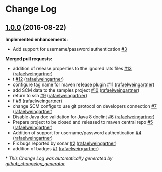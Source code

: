 # Change Log

## [1.0.0](https://github.com/Autonomiccs/apache-cloudstack-java-client/tree/1.0.0) (2016-08-22)
**Implemented enhancements:**

- Add support for username/password authentication [\#3](https://github.com/Autonomiccs/apache-cloudstack-java-client/issues/3)

**Merged pull requests:**

- addition of release.properties to the ignored rats files [\#13](https://github.com/Autonomiccs/apache-cloudstack-java-client/pull/13) ([rafaelweingartner](https://github.com/rafaelweingartner))
- t [\#12](https://github.com/Autonomiccs/apache-cloudstack-java-client/pull/12) ([rafaelweingartner](https://github.com/rafaelweingartner))
- configure tag name for maven release plugin [\#11](https://github.com/Autonomiccs/apache-cloudstack-java-client/pull/11) ([rafaelweingartner](https://github.com/rafaelweingartner))
- add SCM data to the samples project [\#10](https://github.com/Autonomiccs/apache-cloudstack-java-client/pull/10) ([rafaelweingartner](https://github.com/rafaelweingartner))
- return to ssh [\#9](https://github.com/Autonomiccs/apache-cloudstack-java-client/pull/9) ([rafaelweingartner](https://github.com/rafaelweingartner))
- f [\#8](https://github.com/Autonomiccs/apache-cloudstack-java-client/pull/8) ([rafaelweingartner](https://github.com/rafaelweingartner))
- change SCM configs to use git protocol on developers connection [\#7](https://github.com/Autonomiccs/apache-cloudstack-java-client/pull/7) ([rafaelweingartner](https://github.com/rafaelweingartner))
- Disable Java doc validation for Java 8 doclint [\#6](https://github.com/Autonomiccs/apache-cloudstack-java-client/pull/6) ([rafaelweingartner](https://github.com/rafaelweingartner))
- Prepare project to be closed and released to maven central repo [\#5](https://github.com/Autonomiccs/apache-cloudstack-java-client/pull/5) ([rafaelweingartner](https://github.com/rafaelweingartner))
- Addition of support for username/password authentication [\#4](https://github.com/Autonomiccs/apache-cloudstack-java-client/pull/4) ([rafaelweingartner](https://github.com/rafaelweingartner))
- Fix bugs reported by sonar [\#2](https://github.com/Autonomiccs/apache-cloudstack-java-client/pull/2) ([rafaelweingartner](https://github.com/rafaelweingartner))
- addition of badges [\#1](https://github.com/Autonomiccs/apache-cloudstack-java-client/pull/1) ([rafaelweingartner](https://github.com/rafaelweingartner))



\* *This Change Log was automatically generated by [github_changelog_generator](https://github.com/skywinder/Github-Changelog-Generator)*